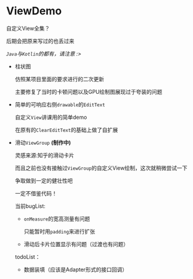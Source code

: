 # ViewDemo
自定义View全集？

后期会把原来写过的也丢过来

*`Java`与`Kotlin`的都有，请注意 :>*

- 柱状图

  仿照某项目里面的要求进行的二次更新
  
  主要修复了当时的卡顿问题以及GPU绘制图展现过于夸装的问题

- 简单的可响应右侧`drawable`的`EditText`
  
  自定义`View`讲课用的简单demo
  
  在原有的`ClearEditText`的基础上做了自扩展
  
- 滑动`ViewGroup` **(制作中)**
  
  灵感来源:知乎的滑动卡片
  
  而且之前也没有接触过`ViewGroup`的自定义View绘制，这次就稍微尝试一下
  
  争取做到一定的健壮性吧
  
  一定不借鉴代码！
  
   当前bugList:
    - `onMeasure`的宽高测量有问题
    
      只能暂时用`padding`来进行扩张
      
    - 滑动后卡片位置显示有问题（过渡也有问题）
    
   todoList：
   
   - 数据装填（应该是Adapter形式的接口回调）
  
